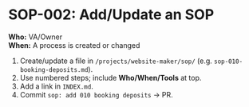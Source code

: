 # SOP-002: Add/Update an SOP
**Who:** VA/Owner  
**When:** A process is created or changed

1. Create/update a file in `/projects/website-maker/sop/` (e.g. `sop-010-booking-deposits.md`).
2. Use numbered steps; include **Who/When/Tools** at top.
3. Add a link in `INDEX.md`.
4. Commit `sop: add 010 booking deposits` → PR.
